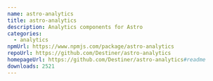```yaml
---
name: astro-analytics
title: astro-analytics
description: Analytics components for Astro
categories:
  - analytics
npmUrl: https://www.npmjs.com/package/astro-analytics
repoUrl: https://github.com/Destiner/astro-analytics
homepageUrl: https://github.com/Destiner/astro-analytics#readme
downloads: 2521
---
```

